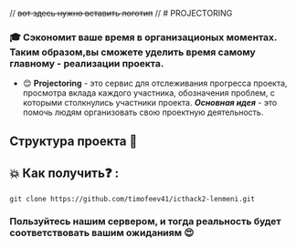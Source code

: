 

// ~~вот здесь нужно вставить логотип~~ //  # PROJECTORING



### :mortar_board: Сэкономит ваше время в организационых моментах.<br>  Таким образом,вы сможете уделить время самому главному - реализации проекта.


* :blush: **Projectoring** - это сервис для отслеживания прогресса
проекта, просмотра вклада каждого участника, обозначения
проблем, с которыми столкнулись участники проекта. 
***Основная идея*** - это помочь людям организовать свою 
проектную деятельность.<br>


  
## Структура проекта :feet:

## :boom: Как получить:question: :
```shell script
git clone https://github.com/timofeev41/icthack2-lenmeni.git  
```
### Пользуйтесь нашим сервером, и тогда реальность будет соответствовать вашим ожиданиям :heart_eyes:

